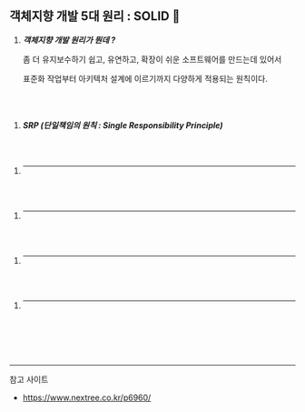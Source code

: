 ## 객체지향 개발 5대 원리 : SOLID 🚀

1. ***객체지향 개발 원리가 뭔데 ?***
    
    좀 더 유지보수하기 쉽고, 유연하고, 확장이 쉬운 소프트웨어를 만드는데 있어서

    표준화 작업부터 아키텍처 설계에 이르기까지 다양하게 적용되는 원칙이다.

<br>
<br>
    
1. ***SRP (단일책임의 원칙 : Single Responsibility Principle)***

<br>
<br>

1. ******

<br>
<br>

1. ******

<br>
<br>

1. ******

<br>
<br>

1. ******

<br>
<br>










<br>
<br>

---

참고 사이트

- https://www.nextree.co.kr/p6960/